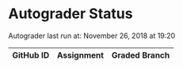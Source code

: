 # Autograder Status
Autograder last run at: November 26, 2018 at 19:20

| GitHub ID | Assignment | Graded Branch |
|-----------|------------|---------------|
